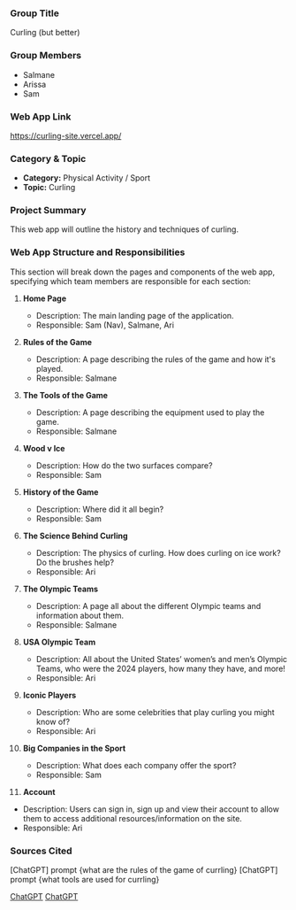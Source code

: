### Group Title

Curling (but better)

### Group Members

- Salmane
- Arissa
- Sam

### Web App Link

https://curling-site.vercel.app/

### Category & Topic

- **Category:** Physical Activity / Sport
- **Topic:** Curling

### Project Summary

This web app will outline the history and techniques of curling.

### Web App Structure and Responsibilities

This section will break down the pages and components of the web app, specifying which team members are responsible for each section:

1. **Home Page**

   - Description: The main landing page of the application.
   - Responsible: Sam (Nav), Salmane, Ari

2. **Rules of the Game**

   - Description: A page describing the rules of the game and how it's played.
   - Responsible: Salmane

3. **The Tools of the Game**

   - Description: A page describing the equipment used to play the game.
   - Responsible: Salmane

4. **Wood v Ice**

   - Description: How do the two surfaces compare?
   - Responsible: Sam

5. **History of the Game**

   - Description: Where did it all begin?
   - Responsible: Sam

6. **The Science Behind Curling**

   - Description: The physics of curling. How does curling on ice work? Do the brushes help?
   - Responsible: Ari

7. **The Olympic Teams**

   - Description: A page all about the different Olympic teams and information about them.
   - Responsible: Salmane

8. **USA Olympic Team**

   - Description: All about the United States’ women’s and men’s Olympic Teams, who were the 2024 players, how many they have, and more!
   - Responsible: Ari

9. **Iconic Players**

   - Description: Who are some celebrities that play curling you might know of?
   - Responsible: Ari

10. **Big Companies in the Sport**

    - Description: What does each company offer the sport?
    - Responsible: Sam

11. **Account**

- Description: Users can sign in, sign up and view their account to allow them to access additional resources/information on the site.
- Responsible: Ari

### Sources Cited

[ChatGPT] prompt {what are the rules of the game of currling}
[ChatGPT] prompt {what tools are used for currling}

[ChatGPT](https://chatgpt.com/share/675791eb-897c-800c-9605-0847a4f6c583)
[ChatGPT](https://chatgpt.com/share/6757c91b-bf14-800c-954f-bd9f1d2ef0b4)
